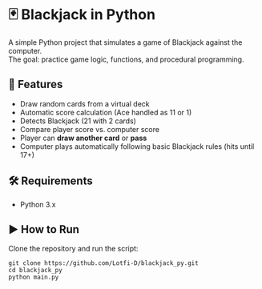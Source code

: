 # 🃏 Blackjack in Python
A simple Python project that simulates a game of Blackjack against the computer.  
The goal: practice game logic, functions, and procedural programming.

## 🚀 Features
- Draw random cards from a virtual deck
- Automatic score calculation (Ace handled as 11 or 1)
- Detects Blackjack (21 with 2 cards)
- Compare player score vs. computer score
- Player can **draw another card** or **pass**
- Computer plays automatically following basic Blackjack rules (hits until 17+)

## 🛠️ Requirements
- Python 3.x  

## ▶️ How to Run
Clone the repository and run the script:
```
git clone https://github.com/Lotfi-D/blackjack_py.git
cd blackjack_py
python main.py
```
